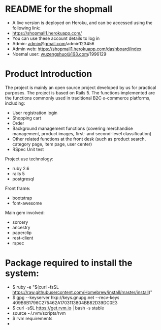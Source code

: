 # README for the shopmall
- A live version is deployed on Heroku, and can be accessed using the following link:
- https://shopmall1.herokuapp.com/
- You can use these account details to log in
- Admin: admin@gmail.com/admin123456
- Admin web: https://shopmall1.herokuapp.com/dashboard/index
- Noemal user:  wuzengshuo@163.com/1996129
# Product Introduction
The project is mainly an open source project developed by us for practical purposes. The project is based on Rails 5. The functions implemented are the functions commonly used in traditional B2C e-commerce platforms, including:

- User registration login
- Shopping cart
- Order
- Background management functions (covering merchandise management, product images, first- and second-level classification)
- Other related functions at the front desk (such as product search, category page, item page, user center)
- RSpec Unit test

Project use technology:

- ruby 2.6
- rails 5
- postgresql

Front frame:

- bootstrap
- font-awesome

Main gem involved:

- sorcery
- ancestry
- paperclip
- rest-client
- rspec

# Package required to install the system:

- $ ruby -e "$(curl -fsSL https://raw.githubusercontent.com/Homebrew/install/master/install)"
- $ gpg --keyserver hkp://keys.gnupg.net --recv-keys 409B6B1796C275462A1703113804BB82D39DC0E3
- $ curl -sSL https://get.rvm.io | bash -s stable
- source ~/.rvm/scripts/rvm
- $ rvm requirements
-
